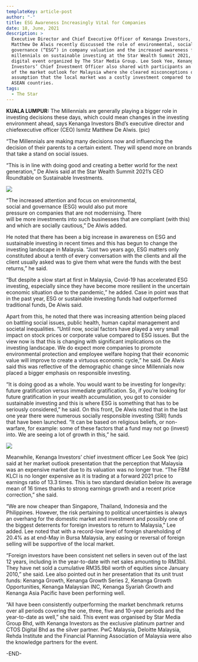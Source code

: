 ```yaml
---
templateKey: article-post
author: "-"
title: ESG Awareness Increasingly Vital for Companies
date: 18, June, 2021
description: >
  Executive Director and Chief Executive Officer of Kenanga Investors, Ismitz
  Matthew De Alwis recently discussed the role of environmental, social, and
  governance (“ESG”) in company valuation and the increased awareness from
  millennials on sustainable investing at the Star Wealth Summit 2021, a two-day
  digital event organized by The Star Media Group. Lee Sook Yee, Kenanga
  Investors’ Chief Investment Officer also shared with participants an overview
  of the market outlook for Malaysia where she cleared misconceptions on the
  assumption that the local market was a costly investment compared to other
  ASEAN countries.
tags:
  - The Star
---
```

**KUALA LUMPUR:** The Millennials are generally playing a bigger role in investing decisions these days, which could mean changes in the investing environment ahead, says Kenanga Investors Bhd’s executive director and chiefexecutive officer (CEO) Ismitz Matthew De Alwis. (pic)

“The Millennials are making many decisions now and influencing the decision of their parents to a certain extent. They will spend more on brands that take a stand on social issues.

“This is in line with doing good and creating a better world for the next generation,” De Alwis said at the Star Wealth Summit 2021’s CEO Roundtable on Sustainable Investments.

![](/img/2021-10-28-kenanga-investors-launches-frontier-fund.png)

“The increased attention and focus on environmental,\
social and governance (ESG) would also put more\
pressure on companies that are not modernising. There\
will be more investments into such businesses that are compliant (with this) and which are socially cautious,” De Alwis added.

He noted that there has been a big increase in awareness on ESG and sustainable investing in recent times and this has begun to change the investing landscape in Malaysia. “Just two years ago, ESG matters only constituted about a tenth of every conversation with the clients and all the client usually asked was to give them what were the funds with the best returns,” he said.

“But despite a slow start at first in Malaysia, Covid-19 has accelerated ESG investing, especially since they have become more resilient in the uncertain economic situation due to the pandemic,” he added. Case in point was that in the past year, ESG or sustainable investing funds had outperformed traditional funds, De Alwis said.

Apart from this, he noted that there was increasing attention being placed on battling social issues, public health, human capital management and societal inequalities. “Until now, social factors have played a very small impact on stock prices or corporate value compared to ESG issues. But the view now is that this is changing with significant implications on the investing landscape. We do expect more companies to promote environmental protection and employee welfare hoping that their economic value will improve to create a virtuous economic cycle,” he said. De Alwis said this was reflective of the demographic change since Millennials now placed a bigger emphasis on responsible investing.

“It is doing good as a whole. You would want to be investing for longevity: future gratification versus immediate gratification. So, if you’re looking for future gratification in your wealth accumulation, you got to consider sustainable investing and this is where ESG is something that has to be seriously considered,” he said. On this front, De Alwis noted that in the last one year there were numerous socially responsible investing (SRI) funds that have been launched. “It can be based on religious beliefs, or non-warfare, for example: some of these factors that a fund may not go (invest) into. We are seeing a lot of growth in this,” he said.

![](/img/2021-06-18-esg-awareness-increasingly-vital-for-companies.png)

Meanwhile, Kenanga Investors’ chief investment officer Lee Sook Yee (pic) said at her market outlook presentation that the perception that Malaysia was an expensive market due to its valuation was no longer true. “The FBM KLCI is no longer expensive as it is trading at a forward 2021 price to earnings ratio of 13.3 times. This is two standard deviation below its average mean of 16 times thanks to strong earnings growth and a recent price correction,” she said.

“We are now cheaper than Singapore, Thailand, Indonesia and the Philippines. However, the risk pertaining to political uncertainties is always an overhang for the domestic market and investment and possibly one of the biggest deterrents for foreign investors to return to Malaysia,” Lee added. Lee noted that with a record-low level of foreign shareholding of 20.4% as at end-May in Bursa Malaysia, any easing or reversal of foreign selling will be supportive of the local market.

“Foreign investors have been consistent net sellers in seven out of the last 12 years, including in the year-to-date with net sales amounting to RM3bil. They have net sold a cumulative RM35.9bil worth of equities since January 2010,” she said. Lee also pointed out in her presentation that its unit trust funds: Kenanga Growth, Kenanga Growth Series 2, Kenanga Growth Opportunities, Kenanga Malaysian INC, Kenanga Syariah Growth and Kenanga Asia Pacific have been performing well.

“All have been consistently outperforming the market benchmark returns over all periods covering the one, three, five and 10-year periods and the year-to-date as well,” she said. This event was organised by Star Media Group Bhd, with Kenanga Investors as the exclusive platinum partner and CTOS Digital Bhd as the silver partner. PwC Malaysia, Deloitte Malaysia, Rehda Institute and the Financial Planning Association of Malaysia were also the knowledge partners for the event.

\-END-